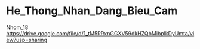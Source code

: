 # He_Thong_Nhan_Dang_Bieu_Cam
Nhom_18
https://drive.google.com/file/d/1_tM5RRxnGGXV59dkHZQbMibplkDyUmta/view?usp=sharing

